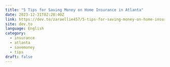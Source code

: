 ```yaml
---
title: "5 Tips for Saving Money on Home Insurance in Atlanta"
date: 2023-12-31T02:28:40Z
link: https://dev.to/zaraellie457/5-tips-for-saving-money-on-home-insurance-in-atlanta-3iee?utm_medium=RSS&utm_source=news.12bit.vn
site: dev.to
language: English
category:
  - insurance
  - atlanta
  - savemoney
  - tips
draft: false
---
```

